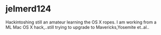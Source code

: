 # jelmerd124
Hackintoshing  still an amateur learning the OS X ropes.  I am working from a ML Mac OS X hack,..still trying to upgrade to Mavericks,Yosemite et..al..
